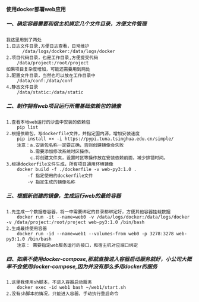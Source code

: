 #### 使用docker部署web应用

##### 一、确定容器需要和宿主机绑定几个文件目录，方便文件管理
    我这里用到了两处
    1.日志文件目录,方便日志查看，日常维护
          /data/logs/docker:/data/logs/docker
    2.项目代码目录，也是工作目录,方便提交代码
        /data/project:/root/project
    如果项目复杂度增加，可能还需要用到两处
    3.配置文件目录，当然也可以放在工作目录中
        /data/conf:/data/conf
    4.静态文件目录
        /data/static:/data/static
        
##### 二、制作拥有web项目运行所需基础依赖包的镜像
    1.查看本地web运行的沙盒中安装的依赖包
        pip list
    2.根据依赖包，写dockerfile文件，并指定国内源，增加安装速度
        pip install ×× -i https://pypi.tuna.tsinghua.edu.cn/simple/
        注意：a.安装包名称一定要正确，否则创建镜像会失败
             b.需要添加修改系统时区操作。
             c.将创建文件夹，设置时区等操作放在安装依赖前面，减少排错时间。
    3.根据dockerfile文件生成，所有项目通用环境镜像
        docker build -f ./dockerfile -v web-py3:1.0 .
            -f 指定使用的dockerfile文件
            -v 指定生成的镜像名称
   
##### 三、根据新创建的镜像，生成运行web的最终容器
    1.先生成一个数据卷容器，将一中需要绑定的目录都绑定好，方便其他容器挂载数据
        docker run -it --name=web0 -v /data/logs/docker:/data/logs/docker -v /data/project:/root/project web-py3:1.0 /bin/bash
    2.生成最终使用容器
        docker run -id --name=web1 --volumes-from web0 -p 3278:3278 web-py3:1.0 /bin/bash
        注意： 需要指定web服务运行的接口，和宿主机对应端口绑定

##### 四、如果不使用docker-compose,那就直接进入容器启动服务就好，小公司大概率不会使用docker-compose,因为并没有那么多用docker的服务
    1.这里我使用sh脚本，不进入容器启动服务
        docker exec -id web1 bash ~/web1/start.sh
    2.没有sh脚本的情况，只能进入容器，手动执行重启命令
